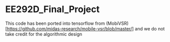 # EE292D_Final_Project

This code has been ported into tensorflow from (MobiVSR)[https://github.com/midas-research/mobile-vsr/blob/master/] and we do not take credit for the algorithmic design